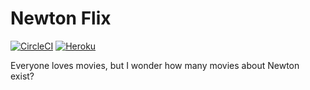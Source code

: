 # Newton Flix

[![CircleCI](https://circleci.com/gh/nathanberry/newton-flix.svg?style=shield)](https://circleci.com/gh/nathanberry/newton-flix)
[![Heroku](https://img.shields.io/badge/Heroku-Deployed-brightgreen.svg)](https://heroku-badge.herokuapp.com/?app=newton-flix&root=/api/movies/)


Everyone loves movies, but I wonder how many movies about Newton exist?
